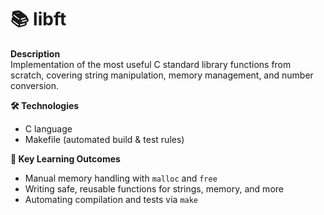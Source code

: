 # 📚 libft

**Description**  
Implementation of the most useful C standard library functions from scratch, covering string manipulation, memory management, and number conversion.

**🛠️ Technologies**  
- C language  
- Makefile (automated build & test rules)  

**🎯 Key Learning Outcomes**  
- Manual memory handling with `malloc` and `free`  
- Writing safe, reusable functions for strings, memory, and more  
- Automating compilation and tests via `make`  
